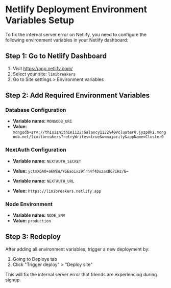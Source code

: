 # Netlify Deployment Environment Variables Setup

To fix the internal server error on Netlify, you need to configure the following environment variables in your Netlify dashboard:

## Step 1: Go to Netlify Dashboard
1. Visit https://app.netlify.com/
2. Select your site: `limibreakers`
3. Go to Site settings > Environment variables

## Step 2: Add Required Environment Variables

### Database Configuration
- **Variable name:** `MONGODB_URI`
- **Value:** `mongodb+srv://thisisnithin1122:Galaxcy1122%40@cluster0.jyzp0ki.mongodb.net/limitbreakers?retryWrites=true&w=majority&appName=Cluster0`

### NextAuth Configuration  
- **Variable name:** `NEXTAUTH_SECRET`
- **Value:** `yctmXGAO+a6WEW/YGEaoixz9frh4f4DuzaxBG7iHz/E=`

- **Variable name:** `NEXTAUTH_URL`
- **Value:** `https://limibreakers.netlify.app`

### Node Environment
- **Variable name:** `NODE_ENV`
- **Value:** `production`

## Step 3: Redeploy
After adding all environment variables, trigger a new deployment by:
1. Going to Deploys tab
2. Click "Trigger deploy" > "Deploy site"

This will fix the internal server error that friends are experiencing during signup.
